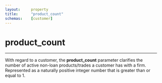 ```yaml
---
layout:		property
title:		"product_count"
schemas:	[customer]
---
```


# product_count

---

With regard to a customer, the **product_count** parameter clarifies the number of active non-loan products/trades a customer has with a firm. Represented as a naturally positive integer number that is greater than or equal to 1.


